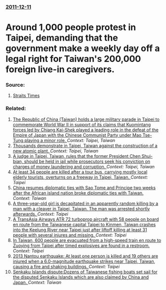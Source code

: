 ### [2011-12-11](/news/2011/12/11/index.md)

# Around 1,000 people protest in Taipei, demanding that the government make a weekly day off a legal right for Taiwan's 200,000 foreign live-in caregivers. 




### Source:

1. [Straits Times](http://www.straitstimes.com/BreakingNews/Asia/Story/STIStory_743842.html)

### Related:

1. [ The Republic of China (Taiwan) holds a large military parade in Taipei to commemorate World War II in support of its claims that Kuomintang forces led by Chiang Kai-Shek played a leading role in the defeat of the Empire of Japan with the Chinese Communist Party under Mao Tse-Tung playing a minor role. ](/news/2015/07/4/the-republic-of-china-taiwan-holds-a-large-military-parade-in-taipei-to-commemorate-world-war-ii-in-support-of-its-claims-that-kuomintang.md) _Context: Taipei, Taiwan_
2. [Thousands demonstrate in Taipei, Taiwan against the construction of a new atomic plant. ](/news/2011/03/20/thousands-demonstrate-in-taipei-taiwan-against-the-construction-of-a-new-atomic-plant.md) _Context: Taipei, Taiwan_
3. [ A judge in Taipei, Taiwan, rules that the former President Chen Shui-bian, should be held in jail while prosecutors seek his conviction on charges of money laundering and corruption.  ](/news/2008/11/12/a-judge-in-taipei-taiwan-rules-that-the-former-president-chen-shui-bian-should-be-held-in-jail-while-prosecutors-seek-his-conviction-on.md) _Context: Taipei, Taiwan_
4. [At least 34 people are killed after a tour bus, carrying mostly local elderly tourists, overturns on a freeway in Taipei, Taiwan. ](/news/2017/02/13/at-least-34-people-are-killed-after-a-tour-bus-carrying-mostly-local-elderly-tourists-overturns-on-a-freeway-in-taipei-taiwan.md) _Context: Taipei_
5. [ China resumes diplomatic ties with Sao Tome and Principe two weeks after the African island nation broke diplomatic ties with Taiwan. ](/news/2016/12/26/china-resumes-diplomatic-ties-with-sapso-toma-c-and-prancipe-two-weeks-after-the-african-island-nation-broke-diplomatic-ties-with-taiwan.md) _Context: Taiwan_
6. [A three-year-old girl is decapitated in an apparently random killing by a man with a cleaver in Taipei, Taiwan. The man was arrested shortly afterwards. ](/news/2016/03/28/a-three-year-old-girl-is-decapitated-in-an-apparently-random-killing-by-a-man-with-a-cleaver-in-taipei-taiwan-the-man-was-arrested-shortly.md) _Context: Taipei_
7. [A TransAsia Airways ATR 72 turboprop aircraft with 58 people on board en route from the Taiwanese capital Taipei to Kinmen, Taiwan crashes into the Keelung River near Taipei just after liftoff killing at least 31 people with several injures and missing. ](/news/2015/02/4/a-transasia-airways-atr-72-turboprop-aircraft-with-58-people-on-board-en-route-from-the-taiwanese-capital-taipei-to-kinmen-taiwan-crashes-i.md) _Context: Taipei_
8. [In Taiwan, 600 people are evacuated from a high-speed train en route to Zuoying from Taipei after timed explosives are found in a restroom. ](/news/2013/04/12/in-taiwan-600-people-are-evacuated-from-a-high-speed-train-en-route-to-zuoying-from-taipei-after-timed-explosives-are-found-in-a-restroom.md) _Context: Taipei_
9. [2013 Nantou earthquake: At least one person is killed and 19 others are injured when a 6.0-magnitude earthquake strikes near Taipei, Taiwan, causing a fire and shaking buildings. ](/news/2013/03/27/2013-nantou-earthquake-at-least-one-person-is-killed-and-19-others-are-injured-when-a-6-0-magnitude-earthquake-strikes-near-taipei-taiwan.md) _Context: Taipei_
10. [Senkaku Islands dispute:Dozens of Taiwanese fishing boats set sail for the disputed Senkaku Islands which are also claimed by China and Japan. ](/news/2012/09/24/senkaku-islands-dispute-pdozens-of-taiwanese-fishing-boats-set-sail-for-the-disputed-senkaku-islands-which-are-also-claimed-by-china-and-jap.md) _Context: Taiwan_
